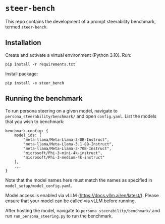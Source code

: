 # `steer-bench`

This repo contains the development of a prompt steerability benchmark, termed `steer-bench`.

## Installation

Create and activate a virtual environment (Python 3.10). Run:

    pip install -r requirements.txt  

Install package:

    pip install -e steer_bench

## Running the benchmark

To run persona steering on a given model, navigate to `persona_steerability/benchmark/` and open `config.yaml`. List the models that you wish to benchmark:

    benchmark-config: {
        model_ids: [
            "meta-llama/Meta-Llama-3-8B-Instruct",
            "meta-llama/Meta-Llama-3.1-8B-Instruct",
            "meta-llama/Meta-Llama-3-70B-Instruct",
            "microsoft/Phi-3-mini-4k-instruct",
            "microsoft/Phi-3-medium-4k-instruct"
        ],
        ...
    }

Note that the model names here must match the names as specified in `model_setup/model_config.yaml`. 

Model access is enabled via vLLM (https://docs.vllm.ai/en/latest/). Please ensure that your model can be called via vLLM before running.

After hosting the model, navigate to `persona_steerability/benchmark/` and run `run_persona_steering.py` to run the benchmark.
